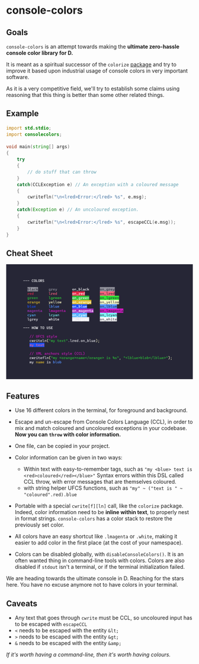 # console-colors

## Goals

`console-colors` is an attempt towards making the **ultimate zero-hassle console color library for D.**

It is meant as a spiritual successor of the `colorize` [package](https://github.com/yamadapc/d-colorize) and try to improve it based upon industrial usage of console colors in very important software.

As it is a very competitive field, we'll try to establish some claims using reasoning that this thing is better than some other related things.


## Example

```d
import std.stdio;
import consolecolors;

void main(string[] args)
{
    try
    {
        // do stuff that can throw
    }
    catch(CCLException e) // An exception with a coloured message
    {
        cwritefln("\n<lred>Error:</lred> %s", e.msg);
    }
    catch(Exception e) // An uncoloured exception.
    {
        cwritefln("\n<lred>Error:</lred> %s", escapeCCL(e.msg));
    }
}
```

## Cheat Sheet

![console-colors cheat sheet](cheat-sheet.png)


## Features

- Use 16 different colors in the terminal, for foreground and background.

- Escape and un-escape from Console Colors Language (CCL), in order to mix and match coloured and uncoloured exceptions in your codebase.
  **Now you can `throw` with color information.**

- One file, can be copied in your project.

- Color information can be given in two ways:
   - Within text with easy-to-remember tags, such as `"my <blue> text is <red>coloured</red></blue>"`
     Syntax errors within this DSL called CCL throw, with error messages that are themselves coloured.
   - with string helper UFCS functions, such as `"my" ~ ("text is " ~ "coloured".red).blue`

- Portable with a special `cwrite[f][ln]` call, like the `colorize` package.
  Indeed, color information need to be **inline within text**, to properly nest in format strings.
  `console-colors` has a color stack to restore the previously set color.

- All colors have an easy shortcut like `.lmagenta` or `.white`, making it easier to add color in the first place (at the cost of your namespace).

- Colors can be disabled globally, with `disableConsoleColors()`.
  It is an often wanted thing in command-line tools with colors.
  Colors are also disabled if `stdout` isn't a terminal, or if the terminal initialization failed.

We are heading towards the ultimate console in D. Reaching for the stars here.
You have no excuse anymore not to have colors in your terminal.


## Caveats

  - Any text that goes through `cwrite` must be CCL, so uncoloured input has to be escaped with `escapeCCL`
  - `<` needs to be escaped with the entity `&lt;`
  - `>` needs to be escaped with the entity `&gt;`
  - `&` needs to be escaped with the entity `&amp;`

_If it's worth having a command-line, then it's worth having colours._
